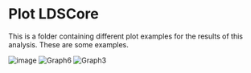 # Plot LDSCore

This is a folder containing different plot examples for the results of this analysis. These are some examples.

![image](https://github.com/Javi-Martinez-Lopez/LDScoreAnalysis/assets/112853494/3a35ebd8-d16b-4b63-9339-e1f91f21dcac)
![Graph6](https://github.com/Javi-Martinez-Lopez/LDScoreAnalysis/assets/112853494/28faf54e-90b7-4418-a595-4acb2c20c798)
![Graph3](https://github.com/Javi-Martinez-Lopez/LDScoreAnalysis/assets/112853494/6d25f9c2-c5e2-4c42-ba54-2a16a4d1530c)
